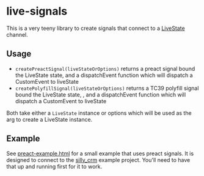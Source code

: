 # live-signals

This is a very teeny library to create signals that connect to a [LiveState](https://github.com/launchscout/live_state) channel.

## Usage

 - `createPreactSignal(liveStateOrOptions)` returns a preact signal bound the LiveState state, and a dispatchEvent function which will dispatch a CustomEvent to liveState
 - `createPolyfillSignal(liveStateOrOptions)` returns a TC39 polyfill signal bound the LiveState state, , and a dispatchEvent function which will dispatch a CustomEvent to liveState

 Both take either a `LiveState` instance or options which will be used as the arg to create a LiveState instance.

 ## Example

 See [preact-example.html](./preact-example.html) for a small example that uses preact signals. It is designed to connect to the [silly_crm](https://github.com/superchris/silly_crm) example project. You'll need to have that up and running first for it to work.
